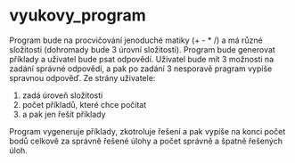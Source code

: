 # vyukovy_program

Program bude na procvičování jenoduché matiky (+ - * /) a má různé složitosti (dohromady bude 3 úrovní složitosti).
Program bude generovat příklady a uživatel bude psat odpovědí. Uživatel bude mít 3 možnosti na zadání správné odpovědí, a pak po zadání 3 nesporavě pragram vypíše spravnou odpověď.
Ze strány uživatele:
1) zadá úroveň složitosti
2) počet příkladů, které chce počítat
3) a pak jen řešít příklady

Program vygeneruje příklady, zkotroluje řešení a pak vypíše na konci počet bodů celkově za správně řešené úlohy a počet správně a špatně řešených úloh.
